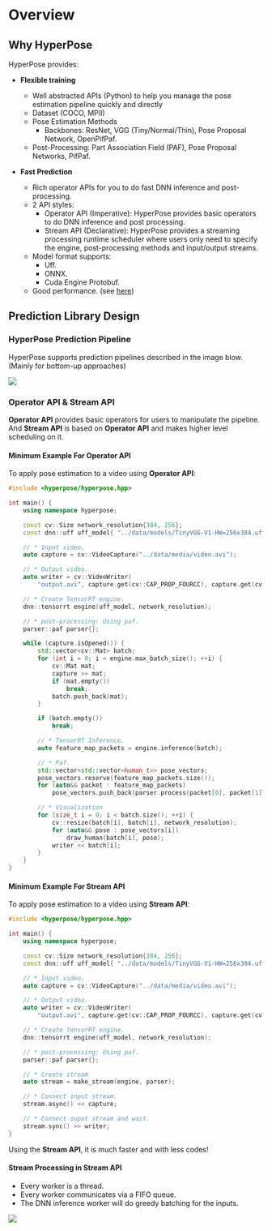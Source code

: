 # Overview

## Why HyperPose

HyperPose provides:

- **Flexible training**
  - Well abstracted APIs (Python) to help you manage the pose estimation pipeline quickly and directly
  - Dataset (COCO, MPII)
  - Pose Estimation Methods
    - Backbones: ResNet, VGG (Tiny/Normal/Thin), Pose Proposal Network, OpenPifPaf.
  - Post-Processing:  Part Association Field (PAF), Pose Proposal Networks, PifPaf.

- **Fast Prediction**
  - Rich operator APIs for you to do fast DNN inference and post-processing.
  - 2 API styles:
    - Operator API (Imperative): HyperPose provides basic operators to do DNN inference and post processing.
    - Stream API (Declarative): HyperPose provides a streaming processing runtime scheduler where users only need to specify the engine, post-processing methods and input/output streams.
  - Model format supports:
    - Uff.
    - ONNX.
    - Cuda Engine Protobuf.
  - Good performance. (see [here](../performance/prediction.md))

## Prediction Library Design

### HyperPose Prediction Pipeline

HyperPose supports prediction pipelines described in the image blow. (Mainly for bottom-up approaches)

![](../images/PredArch.png)

### Operator API & Stream API

**Operator API** provides basic operators for users to manipulate the pipeline. And **Stream API** is based on **Operator API** and makes higher level scheduling on it.

#### Minimum Example For Operator API

To apply pose estimation to a video using **Operator API**:

```c++
#include <hyperpose/hyperpose.hpp>

int main() {
    using namespace hyperpose;

    const cv::Size network_resolution{384, 256};
    const dnn::uff uff_model{ "../data/models/TinyVGG-V1-HW=256x384.uff", "image", {"outputs/conf", "outputs/paf"} };

    // * Input video.
    auto capture = cv::VideoCapture("../data/media/video.avi");

    // * Output video.
    auto writer = cv::VideoWriter(
        "output.avi", capture.get(cv::CAP_PROP_FOURCC), capture.get(cv::CAP_PROP_FPS), network_resolution);

    // * Create TensorRT engine.
    dnn::tensorrt engine(uff_model, network_resolution);

    // * post-processing: Using paf.
    parser::paf parser{};

    while (capture.isOpened()) {
        std::vector<cv::Mat> batch;
        for (int i = 0; i < engine.max_batch_size(); ++i) {
            cv::Mat mat;
            capture >> mat;
            if (mat.empty())
                break;
            batch.push_back(mat);
        }

        if (batch.empty())
            break;

        // * TensorRT Inference.
        auto feature_map_packets = engine.inference(batch);

        // * Paf.
        std::vector<std::vector<human_t>> pose_vectors;
        pose_vectors.reserve(feature_map_packets.size());
        for (auto&& packet : feature_map_packets)
            pose_vectors.push_back(parser.process(packet[0], packet[1]));

        // * Visualization
        for (size_t i = 0; i < batch.size(); ++i) {
            cv::resize(batch[i], batch[i], network_resolution);
            for (auto&& pose : pose_vectors[i])
                draw_human(batch[i], pose);
            writer << batch[i];
        }
    }
}
```

#### Minimum Example For Stream API

To apply pose estimation to a video using **Stream API**:

```c++
#include <hyperpose/hyperpose.hpp>

int main() {
    using namespace hyperpose;

    const cv::Size network_resolution{384, 256};
    const dnn::uff uff_model{ "../data/models/TinyVGG-V1-HW=256x384.uff", "image", {"outputs/conf", "outputs/paf"} };

    // * Input video.
    auto capture = cv::VideoCapture("../data/media/video.avi");

    // * Output video.
    auto writer = cv::VideoWriter(
        "output.avi", capture.get(cv::CAP_PROP_FOURCC), capture.get(cv::CAP_PROP_FPS), network_resolution);

    // * Create TensorRT engine.
    dnn::tensorrt engine(uff_model, network_resolution);

    // * post-processing: Using paf.
    parser::paf parser{};

    // * Create stream
    auto stream = make_stream(engine, parser);

    // * Connect input stream.
    stream.async() << capture;

    // * Connect ouput stream and wait.
    stream.sync() >> writer;
}
```

Using the **Stream API**, it is much faster and with less codes!

#### Stream Processing in Stream API

- Every worker is a thread.
- Every worker communicates via a FIFO queue.
- The DNN inference worker will do greedy batching for the inputs.

![](../images/StreamArch.png)

